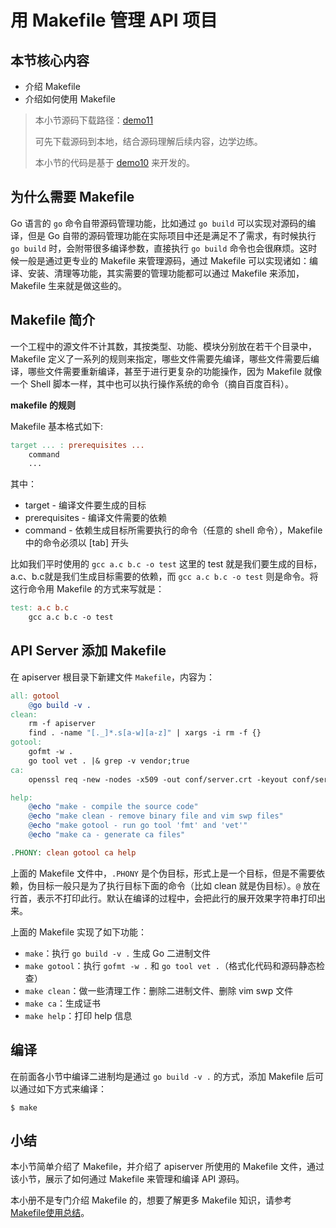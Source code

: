 # 用 Makefile 管理 API 项目

## 本节核心内容

+ 介绍 Makefile
+ 介绍如何使用 Makefile

> 本小节源码下载路径：[demo11](https://github.com/lexkong/apiserver_demos/tree/master/demo11)
>
> 可先下载源码到本地，结合源码理解后续内容，边学边练。
>
> 本小节的代码是基于 [demo10](https://github.com/lexkong/apiserver_demos/tree/master/demo10) 来开发的。

## 为什么需要 Makefile

Go 语言的 `go` 命令自带源码管理功能，比如通过 `go build` 可以实现对源码的编译，但是 Go 自带的源码管理功能在实际项目中还是满足不了需求，有时候执行 `go build` 时，会附带很多编译参数，直接执行 `go build` 命令也会很麻烦。这时候一般是通过更专业的 Makefile 来管理源码，通过 Makefile 可以实现诸如：编译、安装、清理等功能，其实需要的管理功能都可以通过 Makefile 来添加，Makefile 生来就是做这些的。

## Makefile 简介

一个工程中的源文件不计其数，其按类型、功能、模块分别放在若干个目录中，Makefile 定义了一系列的规则来指定，哪些文件需要先编译，哪些文件需要后编译，哪些文件需要重新编译，甚至于进行更复杂的功能操作，因为 Makefile 就像一个 Shell 脚本一样，其中也可以执行操作系统的命令（摘自百度百科）。

**makefile 的规则**

Makefile 基本格式如下:

```makefile
target ... : prerequisites ...
    command
    ...
```

其中：

+ target        - 编译文件要生成的目标
+ prerequisites - 编译文件需要的依赖
+ command       - 依赖生成目标所需要执行的命令（任意的 shell 命令），Makefile 中的命令必须以 [tab] 开头


比如我们平时使用的 `gcc a.c b.c -o test` 这里的 test 就是我们要生成的目标， a.c、b.c就是我们生成目标需要的依赖，而 `gcc a.c b.c -o test` 则是命令。将这行命令用 Makefile 的方式来写就是：

```makefile
test: a.c b.c
    gcc a.c b.c -o test
```

## API Server 添加 Makefile

在 apiserver 根目录下新建文件 `Makefile`，内容为：

```makefile
all: gotool
	@go build -v .
clean:
	rm -f apiserver
	find . -name "[._]*.s[a-w][a-z]" | xargs -i rm -f {}
gotool:
	gofmt -w .
	go tool vet . |& grep -v vendor;true
ca:
	openssl req -new -nodes -x509 -out conf/server.crt -keyout conf/server.key -days 3650 -subj "/C=DE/ST=NRW/L=Earth/O=Random Company/OU=IT/CN=127.0.0.1/emailAddress=xxxxx@qq.com"

help:
	@echo "make - compile the source code"
	@echo "make clean - remove binary file and vim swp files"
	@echo "make gotool - run go tool 'fmt' and 'vet'"
	@echo "make ca - generate ca files"

.PHONY: clean gotool ca help
```

上面的 Makefile 文件中，`.PHONY` 是个伪目标，形式上是一个目标，但是不需要依赖，伪目标一般只是为了执行目标下面的命令（比如 clean 就是伪目标）。`@` 放在行首，表示不打印此行。默认在编译的过程中，会把此行的展开效果字符串打印出来。

上面的 Makefile 实现了如下功能：

+ `make`：执行 `go build -v .` 生成 Go 二进制文件
+ `make gotool`：执行 `gofmt -w .` 和 `go tool vet .`（格式化代码和源码静态检查）
+ `make clean`：做一些清理工作：删除二进制文件、删除 vim swp 文件
+ `make ca`：生成证书
+ `make help`：打印 help 信息

## 编译

在前面各小节中编译二进制均是通过 `go build -v .` 的方式，添加 Makefile 后可以通过如下方式来编译：

```
$ make
```
## 小结

本小节简单介绍了 Makefile，并介绍了 apiserver 所使用的 Makefile 文件，通过该小节，展示了如何通过 Makefile 来管理和编译 API 源码。

本小册不是专门介绍 Makefile 的，想要了解更多 Makefile 知识，请参考 [Makefile使用总结](https://www.cnblogs.com/wang_yb/p/3990952.html)。